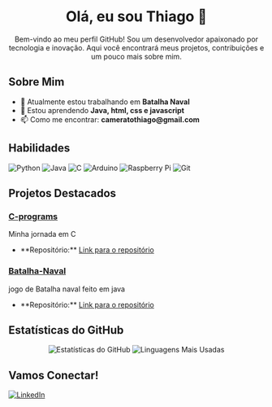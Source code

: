 <!-- HEADER -->
<div align="center">
  <h1>Olá, eu sou Thiago 👋</h1>
  <p>Bem-vindo ao meu perfil GitHub! Sou um desenvolvedor apaixonado por tecnologia e inovação. Aqui você encontrará meus projetos, contribuições e um pouco mais sobre mim.</p>
</div>

<!-- SOBRE MIM -->
<h2>Sobre Mim</h2>
<ul>
  <li>🔭 Atualmente estou trabalhando em <b>Batalha Naval</b></li>
  <li>🌱 Estou aprendendo <b>Java, html, css e javascript</b></li>
  <li>📫 Como me encontrar: <b>cameratothiago@gmail.com</b></li>
</ul>

<!-- HABILIDADES -->
<h2>Habilidades</h2>
<p align="left">
  <img src="https://img.shields.io/badge/-Python-3776AB?style=flat&logo=python&logoColor=white" alt="Python">
  <img src="https://img.shields.io/badge/-Java-007396?style=flat&logo=java&logoColor=white" alt="Java">
  <img src="https://img.shields.io/badge/-C-A8B9CC?style=flat&logo=c&logoColor=white" alt="C">
  <img src="https://img.shields.io/badge/-Arduino-00979D?style=flat&logo=arduino&logoColor=white" alt="Arduino">
  <img src="https://img.shields.io/badge/-Raspberry%20Pi-A22846?style=flat&logo=raspberry-pi&logoColor=white" alt="Raspberry Pi">
  <img src="https://img.shields.io/badge/-Git-F05032?style=flat&logo=git&logoColor=white" alt="Git">
</p>

<!-- PROJETOS DESTACADOS -->
<h2>Projetos Destacados</h2>

<h3><a href="https://github.com/thiagocamerato757/programs-in-C.git">C-programs</a></h3>
<p>Minha jornada em C</p>
<ul>
  <li>**Repositório:** <a href="https://github.com/thiagocamerato757/programs-in-C.git">Link para o repositório</a></li>
</ul>

<h3><a href="https://github.com/thiagocamerato757/Batalha-Naval.git">Batalha-Naval</a></h3>
<p>jogo de Batalha naval feito em java</p>
<ul>
  <li>**Repositório:** <a href="https://github.com/thiagocamerato757/Batalha-Naval.git">Link para o repositório</a></li>
</ul>

<!-- ESTATÍSTICAS DO GITHUB -->
<h2>Estatísticas do GitHub</h2>
<p align="center">
  <img src="https://github-readme-stats.vercel.app/api?username=thiagocamerato757&show_icons=true&theme=radical" alt="Estatísticas do GitHub">
  <img src="https://github-readme-stats.vercel.app/api/top-langs/?username=thiagocamerato757&layout=compact&theme=radical" alt="Linguagens Mais Usadas">
</p>

<!-- CONTATOS -->
<h2>Vamos Conectar!</h2>
<p align="left">
  <a href="https://www.linkedin.com/in/seu-perfil"><img src="https://img.shields.io/badge/-LinkedIn-0A66C2?style=flat&logo=linkedin&logoColor=white" alt="LinkedIn"></a>
</p>
